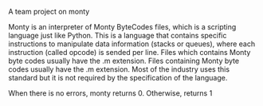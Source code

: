A team project on monty

Monty is an interpreter of Monty ByteCodes files, which is a scripting language just like Python.
This is a language that contains specific instructions to manipulate data information (stacks or queues), where each instruction (called opcode) is sended per line. Files which contains Monty byte codes usually have the .m extension.
Files containing Monty byte codes usually have the .m extension. Most of the industry uses this standard but it is not required by the specification of the language.

When there is no errors, monty returns 0. Otherwise, returns 1
